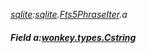 _[sqlite](../../modules/sqlite/sqlite-module.md):[sqlite](../../modules/sqlite/sqlite-module.md).[Fts5PhraseIter](../../modules/sqlite/sqlite-fts5phraseiter.md).a_
##### Field a:[wonkey.types.Cstring](../../modules/wonkey/wonkey-types-cstring.md)
